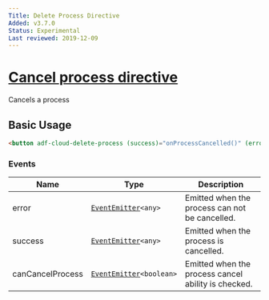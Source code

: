 ```yaml
---
Title: Delete Process Directive
Added: v3.7.0
Status: Experimental
Last reviewed: 2019-12-09
---
```


# [Cancel process directive](../../../lib/process-services-cloud/src/lib/process/directives/cancel-process.directive.ts "Defined in cancel-process.directive.ts")

Cancels a process

## Basic Usage

```html
<button adf-cloud-delete-process (success)="onProcessCancelled()" (error)="onCancelProcessError()" (canCancelProcess)="showCancelAction()">Delete</button>
```

### Events

| Name | Type | Description |
| ---- | ---- | ----------- |
| error | [`EventEmitter`](https://angular.io/api/core/EventEmitter)`<any>` | Emitted when the process can not be cancelled. |
| success | [`EventEmitter`](https://angular.io/api/core/EventEmitter)`<any>` | Emitted when the process is cancelled. |
| canCancelProcess | [`EventEmitter`](https://angular.io/api/core/EventEmitter)`<boolean>` | Emitted when the process cancel ability is checked. |
